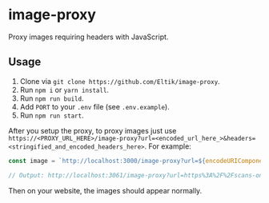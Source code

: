 # image-proxy
Proxy images requiring headers with JavaScript.

## Usage
1. Clone via `git clone https://github.com/Eltik/image-proxy`.
2. Run `npm i` or `yarn install`.
3. Run `npm run build`.
4. Add `PORT` to your `.env` file (see `.env.example`).
5. Run `npm run start`.

After you setup the proxy, to proxy images just use `https://<PROXY_URL_HERE>/image-proxy?url=<encoded_url_here_>&headers=<stringified_and_encoded_headers_here>`. For example:
```javascript
const image = `http://localhost:3000/image-proxy?url=${encodeURIComponent("https://scans-ongoing-1.lastation.us/manga/Kubo-san-wa-Boku-Mobu-wo-Yurusanai/0144-019.png")}&headers=${encodeURIComponent(JSON.stringify({ Referer: "https://mangasee123.com" }))}`;

// Output: http://localhost:3061/image-proxy?url=https%3A%2F%2Fscans-ongoing-1.lastation.us%2Fmanga%2FKubo-san-wa-Boku-Mobu-wo-Yurusanai%2F0144-019.png&headers=%7B%22Referer%22%3A%22https%3A%2F%2Fmangasee123.com%22%7D
```
Then on your website, the images should appear normally.
